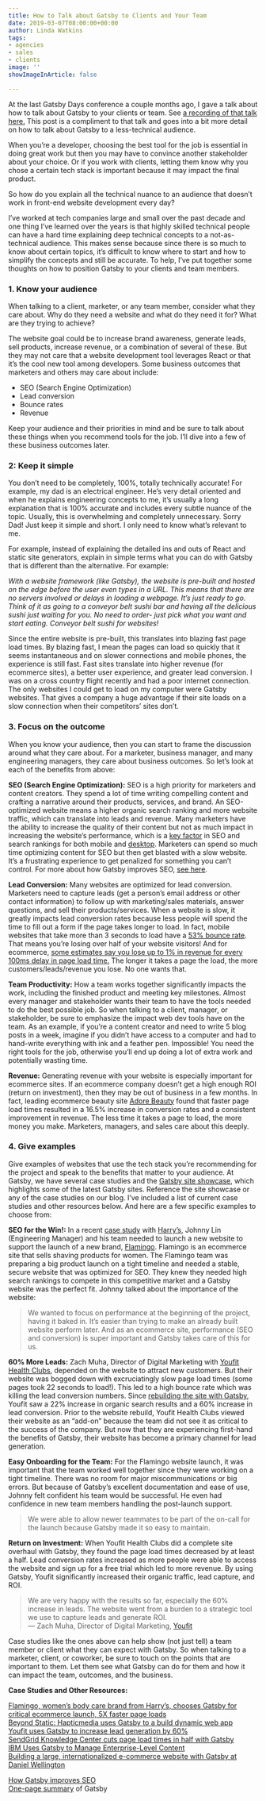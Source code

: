 ```yaml
---
title: How to Talk about Gatsby to Clients and Your Team
date: 2019-03-07T08:00:00+00:00
author: Linda Watkins
tags:
- agencies
- sales
- clients
image: ''
showImageInArticle: false

---
```

At the last Gatsby Days conference a couple months ago, I gave a talk about how to talk about Gatsby to your clients or team. See [a recording of that talk here.](https://www.gatsbyjs.com/gatsby-days-positioning-linda) This post is a compliment to that talk and goes into a bit more detail on how to talk about Gatsby to a less-technical audience.

When you’re a developer, choosing the best tool for the job is essential in doing great work but then you may have to convince another stakeholder about your choice. Or if you work with clients, letting them know why you chose a certain tech stack is important because it may impact the final product.   
  
So how do you explain all the technical nuance to an audience that doesn’t work in front-end website development every day?

I’ve worked at tech companies large and small over the past decade and one thing I’ve learned over the years is that highly skilled technical people can have a hard time explaining deep technical concepts to a not-as-technical audience. This makes sense because since there is so much to know about certain topics, it’s difficult to know where to start and how to simplify the concepts and still be accurate. To help, I’ve put together some thoughts on how to position Gatsby to your clients and team members.

### **1. Know your audience**

When talking to a client, marketer, or any team member, consider what they care about. Why do they need a website and what do they need it for? What are they trying to achieve?

The website goal could be to increase brand awareness, generate leads, sell products, increase revenue, or a combination of several of these. But they may not care that a website development tool leverages React or that it’s the cool new tool among developers. Some business outcomes that marketers and others may care about include:

* SEO (Search Engine Optimization)
* Lead conversion
* Bounce rates
* Revenue

Keep your audience and their priorities in mind and be sure to talk about these things when you recommend tools for the job. I’ll dive into a few of these business outcomes later.

### **2: Keep it simple**

You don’t need to be completely, 100%, totally technically accurate! For example, my dad is an electrical engineer. He’s very detail oriented and when he explains engineering concepts to me, it’s usually a long explanation that is 100% accurate and includes every subtle nuance of the topic. Usually, this is overwhelming and completely unnecessary. Sorry Dad! Just keep it simple and short. I only need to know what’s relevant to me.

For example, instead of explaining the detailed ins and outs of React and static site generators, explain in simple terms what you can do with Gatsby that is different than the alternative. For example:

_With a website framework (like Gatsby), the website is pre-built and hosted on the edge before the user even types in a URL. This means that there are no servers involved or delays in loading a webpage. It’s just ready to go. Think of it as going to a conveyor belt sushi bar and having all the delicious sushi just waiting for you. No need to order- just pick what you want and start eating. Conveyor belt sushi for websites!_

Since the entire website is pre-built, this translates into blazing fast page load times. By blazing fast, I mean the pages can load so quickly that it seems instantaneous and on slower connections and mobile phones, the experience is still fast. Fast sites translate into higher revenue (for ecommerce sites), a better user experience, and greater lead conversion. I was on a cross country flight recently and had a poor internet connection. The only websites I could get to load on my computer were Gatsby websites. That gives a company a huge advantage if their site loads on a slow connection when their competitors’ sites don’t.

### **3. Focus on the outcome**

When you know your audience, then you can start to frame the discussion around what they care about. For a marketer, business manager, and many engineering managers, they care about business outcomes. So let’s look at each of the benefits from above:

**SEO (Search Engine Optimization):** SEO is a high priority for marketers and content creators. They spend a lot of time writing compelling content and crafting a narrative around their products, services, and brand. An SEO-optimized website means a higher organic search ranking and more website traffic, which can translate into leads and revenue. Many marketers have the ability to increase the quality of their content but not as much impact in increasing the website’s performance, which is a [key factor](https://webmasters.googleblog.com/2018/01/using-page-speed-in-mobile-search.html) in SEO and search rankings for both mobile and [desktop](https://webmasters.googleblog.com/2010/04/using-site-speed-in-web-search-ranking.html). Marketers can spend so much time optimizing content for SEO but then get blasted with a slow website. It’s a frustrating experience to get penalized for something you can’t control. For more about how Gatsby improves SEO, [see here](https://www.gatsbyjs.org/docs/seo/).

**Lead Conversion:** Many websites are optimized for lead conversion. Marketers need to capture leads (get a person’s email address or other contact information) to follow up with marketing/sales materials, answer questions, and sell their products/services. When a website is slow, it greatly impacts lead conversion rates because less people will spend the time to fill out a form if the page takes longer to load. In fact, mobile websites that take more than 3 seconds to load have a [53% bounce rate](https://www.thinkwithgoogle.com/marketing-resources/data-measurement/mobile-page-speed-new-industry-benchmarks/). That means you’re losing over half of your website visitors! And for ecommerce, [some estimates say you lose up to 1% in revenue for every 100ms delay in page load time.](https://www.section.io/blog/page-load-time-bounce-rate/) The longer it takes a page the load, the more customers/leads/revenue you lose. No one wants that.

**Team Productivity:** How a team works together significantly impacts the work, including the finished product and meeting key milestones. Almost every manager and stakeholder wants their team to have the tools needed to do the best possible job. So when talking to a client, manager, or stakeholder, be sure to emphasize the impact web dev tools have on the team. As an example, if you’re a content creator and need to write 5 blog posts in a week, imagine if you didn’t have access to a computer and had to hand-write everything with ink and a feather pen. Impossible! You need the right tools for the job, otherwise you’ll end up doing a lot of extra work and potentially wasting time.

**Revenue:** Generating revenue with your website is especially important for ecommerce sites. If an ecommerce company doesn’t get a high enough ROI (return on investment), then they may be out of business in a few months. In fact, leading ecommerce beauty site [Adore Beauty](https://docs.google.com/document/d/1MXUlfHnCqjUF223CRamyusgPNEcrxX5JqFtgdLmhu-U/edit#) found that faster page load times resulted in a 16.5% increase in conversion rates and a consistent improvement in revenue. The less time it takes a page to load, the more money you make. Marketers, managers, and sales care about this deeply.

### **4. Give examples**

Give examples of websites that use the tech stack you’re recommending for the project and speak to the benefits that matter to your audience. At Gatsby, we have several case studies and the [Gatsby site showcase](https://www.gatsbyjs.org/showcase/), which highlights some of the latest Gatsby sites. Reference the site showcase or any of the case studies on our blog. I’ve included a list of current case studies and other resources below. And here are a few specific examples to choose from:

**SEO for the Win!:** In a recent [case study](https://www.gatsbyjs.org/blog/2019-01-30-flamingo-case-study/) with [Harry’s](https://www.harrys.com/en/us), Johnny Lin (Engineering Manager) and his team needed to launch a new website to support the launch of a new brand, [Flamingo](https://www.shopflamingo.com/). Flamingo is an ecommerce site that sells shaving products for women. The Flamingo team was preparing a big product launch on a tight timeline and needed a stable, secure website that was optimized for SEO. They knew they needed high search rankings to compete in this competitive market and a Gatsby website was the perfect fit. Johnny talked about the importance of the website:

> We wanted to focus on performance at the beginning of the project, having it baked in. It’s easier than trying to make an already built website perform later. And as an ecommerce site, performance (SEO and conversion) is super important and Gatsby takes care of this for us.

**60% More Leads:** Zach Muha, Director of Digital Marketing with [Youfit Health Clubs](https://www.gatsbyjs.org/blog/2018-11-16-youfit-case-study/), depended on the website to attract new customers. But their website was bogged down with excruciatingly slow page load times (some pages took 22 seconds to load!). This led to a high bounce rate which was killing the lead conversion numbers. Since [rebuilding the site with Gatsby](https://www.gatsbyjs.org/blog/2018-11-16-youfit-case-study/), Youfit saw a 22% increase in organic search results and a 60% increase in lead conversion. Prior to the website rebuild, Youfit Health Clubs viewed their website as an “add-on” because the team did not see it as critical to the success of the company. But now that they are experiencing first-hand the benefits of Gatsby, their website has become a primary channel for lead generation.

**Easy Onboarding for the Team:** For the Flamingo website launch, it was important that the team worked well together since they were working on a tight timeline. There was no room for major miscommunications or big errors. But because of Gatsby’s excellent documentation and ease of use, Johnny felt confident his team would be successful. He even had confidence in new team members handling the post-launch support.

> We were able to allow newer teammates to be part of the on-call for the launch because Gatsby made it so easy to maintain.

**Return on Investment:** When Youfit Health Clubs did a complete site overhaul with Gatsby, they found the page load times decreased by at least a half. Lead conversion rates increased as more people were able to access the website and sign up for a free trial which led to more revenue. By using Gatsby, Youfit significantly increased their organic traffic, lead capture, and ROI.

> We are very happy with the results so far, especially the 60% increase in leads. The website went from a burden to a strategic tool we use to capture leads and generate ROI.  
> — Zach Muha, Director of Digital Marketing, [Youfit](https://www.gatsbyjs.org/blog/2018-11-16-youfit-case-study/)

Case studies like the ones above can help show (not just tell) a team member or client what they can expect with Gatsby. So when talking to a marketer, client, or coworker, be sure to touch on the points that are important to them. Let them see what Gatsby can do for them and how it can impact the team, outcomes, and the business.

**Case Studies and Other Resources:**

[Flamingo, women’s body care brand from Harry’s, chooses Gatsby for critical ecommerce launch, 5X faster page loads](https://www.gatsbyjs.org/blog/2019-01-30-flamingo-case-study/)  
[Beyond Static: Hapticmedia uses Gatsby to a build dynamic web app](https://www.gatsbyjs.org/blog/2019-02-05-hapticmedia-case-study/)  
[Youfit uses Gatsby to increase lead generation by 60%](https://www.gatsbyjs.org/blog/2018-11-16-youfit-case-study/)  
[SendGrid Knowledge Center cuts page load times in half with Gatsby](https://www.gatsbyjs.org/blog/2018-09-27-sendgrid-knowledge-center-cuts-page-load-times-in-half-with-gatsby/)  
[IBM Uses Gatsby to Manage Enterprise-Level Content](https://www.gatsbyjs.org/blog/2018-12-17-ibm-case-study/#big-company-big-website)  
[Building a large, internationalized e-commerce website with Gatsby at Daniel Wellington](https://www.gatsbyjs.org/blog/2019-01-28-building-a-large-ecommerce-website-with-gatsby-at-daniel-wellington/)

[How Gatsby improves SEO](https://www.gatsbyjs.org/docs/seo/)  
[One-page summary](https://www.gatsbyjs.org/gatsby-one-pager.pdf) of Gatsby